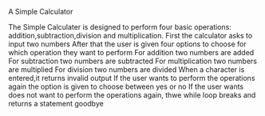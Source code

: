 A Simple Calculator

The Simple Calculater is designed to perform four basic operations: addition,subtraction,division and multiplication.
First the calculator asks to input two numbers
After that the user is given four options to choose for which operation they want to perform
For addition two numbers are added
For subtraction two numbers are subtracted
For multiplication two numbers are multiplied
For division two numbers are divided 
When a character is entered,it returns invalid output
If the user wants to perform the operations again the option is given to choose between yes or no
If the user wants does not want to perform the operations again, thwe while loop breaks and returns a statement goodbye
